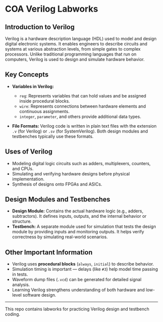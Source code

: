 # COA Verilog Labworks

## Introduction to Verilog

Verilog is a hardware description language (HDL) used to model and design digital electronic systems. It enables engineers to describe circuits and systems at various abstraction levels, from simple gates to complex processors. Unlike traditional programming languages that run on computers, Verilog is used to design and simulate hardware behavior.

## Key Concepts

- **Variables in Verilog:**
  - `reg`: Represents variables that can hold values and be assigned inside procedural blocks.
  - `wire`: Represents connections between hardware elements and continuous assignments.
  - `integer`, `parameter`, and others provide additional data types.

- **File Formats:**
  Verilog code is written in plain text files with the extension `.v` (for Verilog) or `.sv` (for SystemVerilog). Both design modules and testbenches typically use these formats.

## Uses of Verilog

- Modeling digital logic circuits such as adders, multiplexers, counters, and CPUs.
- Simulating and verifying hardware designs before physical implementation.
- Synthesis of designs onto FPGAs and ASICs.

## Design Modules and Testbenches

- **Design Module:** Contains the actual hardware logic (e.g., adders, subtractors). It defines inputs, outputs, and the internal behavior or structure.
- **Testbench:** A separate module used for simulation that tests the design module by providing inputs and monitoring outputs. It helps verify correctness by simulating real-world scenarios.

## Other Important Information

- Verilog uses **procedural blocks** (`always`, `initial`) to describe behavior.
- Simulation timing is important — delays (like `#3`) help model time passing in tests.
- Waveform dump files (`.vcd`) can be generated for detailed signal analysis.
- Learning Verilog strengthens understanding of both hardware and low-level software design.

---

This repo contains labworks for practicing Verilog design and testbench coding.

